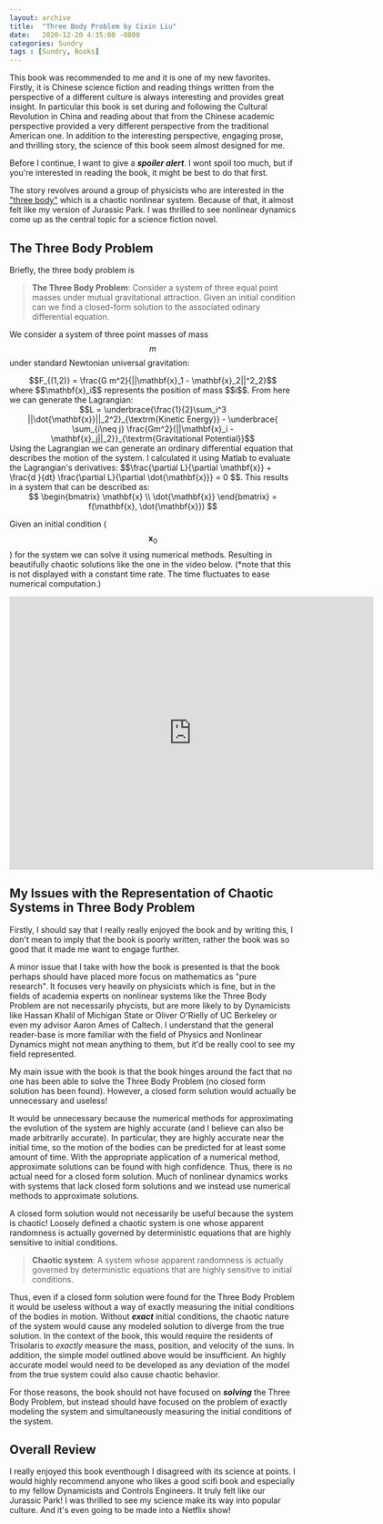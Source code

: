 ```yaml
---
layout: archive
title:  "Three Body Problem by Cixin Liu"
date:   2020-12-20 4:35:00 -0800
categories: Sundry
tags : [Sundry, Books]
---
```


This book was recommended to me and it is one of my new favorites. Firstly, it is Chinese science fiction and reading things written from the perspective of a different culture is always interesting and provides great insight. In particular this book is set during and following the Cultural Revolution in China and reading about that from the Chinese academic perspective provided a very different perspective from the traditional American one. In addition to the interesting perspective, engaging prose, and thrilling story, the science of this book seem almost designed for me.

Before I continue, I want to give a ***spoiler alert***. I wont spoil too much, but if you're interested in reading the book, it might be best to do that first. 

The story revolves around a group of physicists who are interested in the ["three body"](https://en.wikipedia.org/wiki/Three-body_problem) which is a chaotic nonlinear system. Because of that, it almost felt like my version of Jurassic Park. I was thrilled to see nonlinear dynamics come up as the central topic for a science fiction novel. 

## The Three Body Problem 
Briefly, the three body problem is
> **The Three Body Problem**: Consider a system of three equal point masses under mutual gravitational attraction. Given an initial condition can we find a closed-form solution to the associated odinary differential equation. 

We consider a system of three point masses of mass $$m$$ under standard Newtonian universal gravitation: 
<center>
$$F_{(1,2)} = \frac{G m^2}{||\mathbf{x}_1 - \mathbf{x}_2||^2_2}$$
</center>
where $$\mathbf{x}_i$$ represents the position of mass $$i$$. From here we can generate the Lagrangian: 
<center>
$$L = \underbrace{\frac{1}{2}\sum_i^3 ||\dot{\mathbf{x}}||_2^2}_{\textrm{Kinetic Energy}}  -  \underbrace{ \sum_{i\neq j} \frac{Gm^2}{||\mathbf{x}_i - \mathbf{x}_j||_2}}_{\textrm{Gravitational Potential}}$$
</center>
Using the Lagrangian we can generate an ordinary differential equation that describes the motion of the system. I calculated it using Matlab to evaluate the Lagrangian's derivatives: $$\frac{\partial L}{\partial \mathbf{x}} + \frac{d }{dt} \frac{\partial L}{\partial \dot{\mathbf{x}}} = 0 $$. This results in a system that can be described as: 
<center>
$$
\begin{bmatrix}
\mathbf{x} \\ \dot{\mathbf{x}}
\end{bmatrix} = f(\mathbf{x}, \dot{\mathbf{x}})
$$
</center>

Given an initial condition ($$\mathbf{x}_0$$) for the system we can solve it using numerical methods. Resulting in beautifully chaotic solutions like the one in the video below. (*note that this is not displayed with a constant time rate. The time fluctuates to ease numerical computation.) 
<iframe src="https://player.vimeo.com/video/495110620" width="640" height="480" frameborder="0" allow="autoplay; fullscreen" allowfullscreen></iframe>

## My Issues with the Representation of Chaotic Systems in Three Body Problem
Firstly, I should say that I really really enjoyed the book and by writing this, I don't mean to imply that the book is poorly written, rather the book was so good that it made me want to engage further. 

A minor issue that I take with how the book is presented is that the book perhaps should have placed more focus on mathematics as "pure research". It focuses very heavily on physicists which is fine, but in the fields of academia experts on nonlinear systems like the Three Body Problem are not necessarily phycists, but are more likely to by Dynamicists like Hassan Khalil of Michigan State or Oliver O'Rielly of UC Berkeley or even my advisor Aaron Ames of Caltech. I understand that the general reader-base is more familiar with the field of Physics and Nonlinear Dynamics might not mean anything to them, but it'd be really cool to see my field represented.

My main issue with the book is that the book hinges around the fact that no one has been able to solve the Three Body Problem (no closed form solution has been found). However, a closed form solution would actually be unnecessary and useless! 

It would be unnecessary because the numerical methods for approximating the evolution of the system are highly accurate (and I believe can also be made arbitrarily accurate). In particular, they are highly accurate near the initial time, so the motion of the bodies can be predicted for at least some amount of time. With the appropriate application of a numerical method, approximate solutions can be found with high confidence. Thus, there is no actual need for a closed form solution. Much of nonlinear dynamics works with systems that lack closed form solutions and we instead use numerical methods to approximate solutions. 

A closed form solution would not necessarily be useful because the system is chaotic! Loosely defined a chaotic system is one whose apparent randomness is actually governed by deterministic equations that are highly sensitive to initial conditions. 

> **Chaotic system**: A system whose apparent randomness is actually governed by deterministic equations that are highly sensitive to initial conditions. 

Thus, even if a closed form solution were found for the Three Body Problem it would be useless without a way of exactly measuring the initial conditions of the bodies in motion. Without ***exact*** initial conditions, the chaotic nature of the system would cause any modeled solution to diverge from the true solution. In the context of the book, this would require the residents of Trisolaris to *exactly* measure the mass, position, and velocity of the suns. In addition, the simple model outlined above would be insufficient. An highly accurate model would need to be developed as any deviation of the model from the true system could also cause chaotic behavior. 

For those reasons, the book should not have focused on ***solving*** the Three Body Problem, but instead should have focused on the problem of exactly modeling the system and simultaneously measuring the initial conditions of the system. 

## Overall Review
I really enjoyed this book eventhough I disagreed with its science at points. I would highly recommend anyone who likes a good scifi book and especially to my fellow Dynamicists and Controls Engineers. It truly felt like our Jurassic Park! I was thrilled to see my science make its way into popular culture. And it's even going to be made into a Netflix show! 